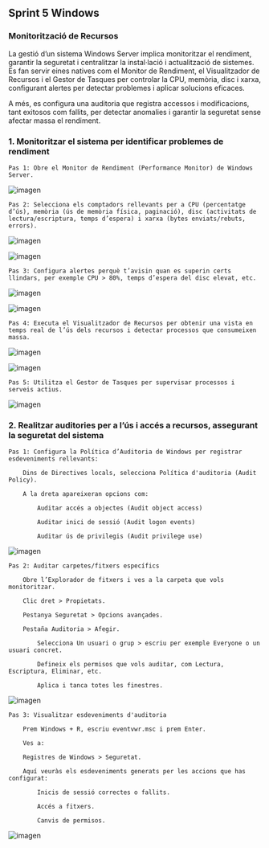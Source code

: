 ## Sprint 5 Windows

### Monitorització de Recursos

La gestió d’un sistema Windows Server implica monitoritzar el rendiment, garantir la seguretat i centralitzar la instal·lació i actualització de sistemes. Es fan servir eines natives com el Monitor de Rendiment, el Visualitzador de Recursos i el Gestor de Tasques per controlar la CPU, memòria, disc i xarxa, configurant alertes per detectar problemes i aplicar solucions eficaces.


A més, es configura una auditoria que registra accessos i modificacions, tant exitosos com fallits, per detectar anomalies i garantir la seguretat sense afectar massa el rendiment.


### 1. Monitoritzar el sistema per identificar problemes de rendiment

    Pas 1: Obre el Monitor de Rendiment (Performance Monitor) de Windows Server.

![imagen](<img/Imatge enganxada (300).png>)



    Pas 2: Selecciona els comptadors rellevants per a CPU (percentatge d’ús), memòria (ús de memòria física, paginació), disc (activitats de lectura/escriptura, temps d’espera) i xarxa (bytes enviats/rebuts, errors).

![imagen](<img/Imatge enganxada (302).png>)


![imagen](<img/Imatge enganxada (301).png>)


    Pas 3: Configura alertes perquè t’avisin quan es superin certs llindars, per exemple CPU > 80%, temps d’espera del disc elevat, etc.

![imagen](<img/Imatge enganxada (303).png>)

![imagen](<img/Imatge enganxada (304).png>)


    Pas 4: Executa el Visualitzador de Recursos per obtenir una vista en temps real de l’ús dels recursos i detectar processos que consumeixen massa.


![imagen](<img/Imatge enganxada (305).png>)

![imagen](<img/Imatge enganxada (306).png>)



    Pas 5: Utilitza el Gestor de Tasques per supervisar processos i serveis actius.

![imagen](<img/Imatge enganxada (307).png>)



### 2. Realitzar auditories per a l’ús i accés a recursos, assegurant la seguretat del sistema

    Pas 1: Configura la Política d’Auditoria de Windows per registrar esdeveniments rellevants:

        Dins de Directives locals, selecciona Política d'auditoria (Audit Policy).

        A la dreta apareixeran opcions com:

            Auditar accés a objectes (Audit object access)

            Auditar inici de sessió (Audit logon events)

            Auditar ús de privilegis (Audit privilege use)

![imagen](<img/Imatge enganxada (308).png>)

    Pas 2: Auditar carpetes/fitxers específics

        Obre l’Explorador de fitxers i ves a la carpeta que vols monitoritzar.

        Clic dret > Propietats.

        Pestanya Seguretat > Opcions avançades.

        Pestaña Auditoria > Afegir.

            Selecciona Un usuari o grup > escriu per exemple Everyone o un usuari concret.

            Defineix els permisos que vols auditar, com Lectura, Escriptura, Eliminar, etc.

            Aplica i tanca totes les finestres.


![imagen](<img/Imatge enganxada (309).png>)


    Pas 3: Visualitzar esdeveniments d'auditoria

        Prem Windows + R, escriu eventvwr.msc i prem Enter.

        Ves a:

        Registres de Windows > Seguretat.

        Aquí veuràs els esdeveniments generats per les accions que has configurat:

            Inicis de sessió correctes o fallits.

            Accés a fitxers.

            Canvis de permisos.

![imagen](<img/Imatge enganxada (310).png>)


